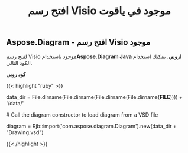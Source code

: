 ﻿---
title: افتح رسم Visio موجود في ياقوت
type: docs
weight: 90
url: /ar/java/open-an-existing-visio-drawing-in-ruby/
---
## **Aspose.Diagram - افتح رسم Visio موجود**
 لفتح رسم Visio موجود باستخدام**Aspose.Diagram Java لروبي**، يمكنك استخدام الكود التالي.

**كود روبي**

{{< highlight "ruby" >}}

 data_dir = File.dirname(File.dirname(File.dirname(File.dirname(__FILE__)))) + '/data/'

\# Call the diagram constructor to load diagram from a VSD file

diagram = Rjb::import('com.aspose.diagram.Diagram').new(data_dir + "Drawing.vsd")

{{< /highlight >}}
